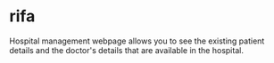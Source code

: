 # rifa
Hospital management webpage allows you to see the existing patient details and the doctor's details that are available in the hospital.
